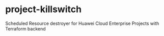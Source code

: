 # project-killswitch
Scheduled Resource destroyer for Huawei Cloud Enterprise Projects with Terraform backend
